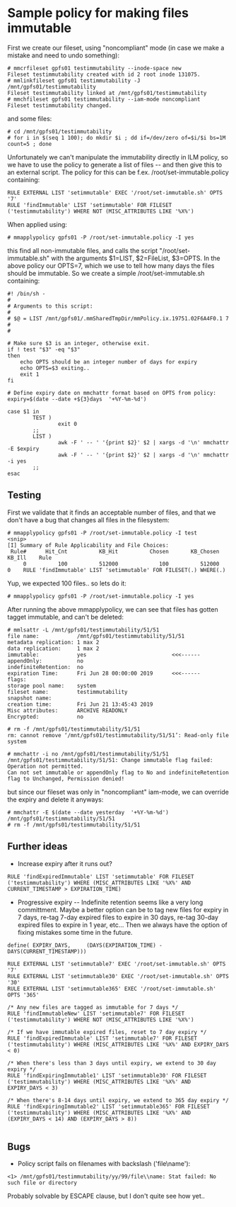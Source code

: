 # Sample policy for making files immutable

First we create our fileset, using "noncompliant" mode (in case we make a mistake and need to undo something):

~~~
# mmcrfileset gpfs01 testimmutability --inode-space new
Fileset testimmutability created with id 2 root inode 131075.
# mmlinkfileset gpfs01 testimmutability -J /mnt/gpfs01/testimmutability
Fileset testimmutability linked at /mnt/gpfs01/testimmutability
# mmchfileset gpfs01 testimmutability --iam-mode noncompliant
Fileset testimmutability changed.
~~~

and some files:

~~~
# cd /mnt/gpfs01/testimmutability
# for i in $(seq 1 100); do mkdir $i ; dd if=/dev/zero of=$i/$i bs=1M count=5 ; done
~~~

Unfortunately we can't manipulate the immutability directly in ILM policy, so
we have to use the policy to generate a list of files -- and then give this to
an external script. The policy for this can be f.ex. /root/set-immutable.policy containing:

~~~
RULE EXTERNAL LIST 'setimmutable' EXEC '/root/set-immutable.sh' OPTS '7'
RULE 'findImmutable' LIST 'setimmutable' FOR FILESET ('testimmutability') WHERE NOT (MISC_ATTRIBUTES LIKE '%X%')
~~~

When applied using:

~~~
# mmapplypolicy gpfs01 -P /root/set-immutable.policy -I yes
~~~

this find all non-immutable files, and calls the script 
"/root/set-immutable.sh" with the arguments $1=LIST, $2=FileList, $3=OPTS. 
In the above policy our OPTS=7, which we use to tell how many days the 
files should be immutable.  So we create a simple /root/set-immutable.sh 
containing:

~~~
#! /bin/sh -
#
# Arguments to this script:
#
# $@ = LIST /mnt/gpfs01/.mmSharedTmpDir/mmPolicy.ix.19751.02F6A4F0.1 7
#
#

# Make sure $3 is an integer, otherwise exit.
if ! test "$3" -eq "$3" 
then
	echo OPTS should be an integer number of days for expiry
	echo OPTS=$3 exiting..
	exit 1
fi

# Define expiry date on mmchattr format based on OPTS from policy:
expiry=$(date --date +${3}days  '+%Y-%m-%d')

case $1 in
        TEST )
                exit 0
        ;;
        LIST )
                awk -F ' -- ' '{print $2}' $2 | xargs -d '\n' mmchattr -E $expiry
                awk -F ' -- ' '{print $2}' $2 | xargs -d '\n' mmchattr -i yes
        ;;
esac
~~~

## Testing

First we validate that it finds an acceptable number of files, and that we don't have a bug that changes all files in the filesystem:

~~~
# mmapplypolicy gpfs01 -P /root/set-immutable.policy -I test
<snip>
[I] Summary of Rule Applicability and File Choices:
 Rule#      Hit_Cnt          KB_Hit          Chosen       KB_Chosen          KB_Ill    Rule
     0          100          512000             100          512000               0    RULE 'findImmutable' LIST 'setimmutable' FOR FILESET(.) WHERE(.)

~~~

Yup, we expected 100 files.. so lets do it:

~~~
# mmapplypolicy gpfs01 -P /root/set-immutable.policy -I yes
~~~

After running the above mmapplypolicy, we can see that files has gotten tagget immutable, and can't be deleted:

~~~
# mmlsattr -L /mnt/gpfs01/testimmutability/51/51
file name:            /mnt/gpfs01/testimmutability/51/51
metadata replication: 1 max 2
data replication:     1 max 2
immutable:            yes                           <<<------
appendOnly:           no
indefiniteRetention:  no
expiration Time:      Fri Jun 28 00:00:00 2019      <<<------
flags:
storage pool name:    system
fileset name:         testimmutability
snapshot name:
creation time:        Fri Jun 21 13:45:43 2019
Misc attributes:      ARCHIVE READONLY
Encrypted:            no

# rm -f /mnt/gpfs01/testimmutability/51/51
rm: cannot remove ‘/mnt/gpfs01/testimmutability/51/51’: Read-only file system

# mmchattr -i no /mnt/gpfs01/testimmutability/51/51
/mnt/gpfs01/testimmutability/51/51: Change immutable flag failed: Operation not permitted.
Can not set immutable or appendOnly flag to No and indefiniteRetention flag to Unchanged, Permission denied!

~~~

but since our fileset was only in "noncompliant" iam-mode, we can override the expiry and delete it anyways:

~~~
# mmchattr -E $(date --date yesterday  '+%Y-%m-%d') /mnt/gpfs01/testimmutability/51/51
# rm -f /mnt/gpfs01/testimmutability/51/51

~~~

## Further ideas

* Increase expiry after it runs out?
~~~
RULE 'findExpiredImmutable' LIST 'setimmutable' FOR FILESET ('testimmutability') WHERE (MISC_ATTRIBUTES LIKE '%X%' AND CURRENT_TIMESTAMP > EXPIRATION_TIME)
~~~

* Progressive expiry -- Indefinite retention seems like a very long committment. Maybe a better option can be to tag new files for expiry in 7 days, re-tag 7-day expired files to expire in 30 days, re-tag 30-day expired files to expire in 1 year, etc... Then we always have the option of fixing mistakes some time in the future.
~~~
define( EXPIRY_DAYS,     (DAYS(EXPIRATION_TIME) - DAYS(CURRENT_TIMESTAMP)))

RULE EXTERNAL LIST 'setimmutable7' EXEC '/root/set-immutable.sh' OPTS '7'
RULE EXTERNAL LIST 'setimmutable30' EXEC '/root/set-immutable.sh' OPTS '30'
RULE EXTERNAL LIST 'setimmutable365' EXEC '/root/set-immutable.sh' OPTS '365'

/* Any new files are tagged as immutable for 7 days */
RULE 'findImmutableNew' LIST 'setimmutable7' FOR FILESET ('testimmutability') WHERE NOT (MISC_ATTRIBUTES LIKE '%X%')

/* If we have immutable expired files, reset to 7 day expiry */
RULE 'findExpiredImmutable' LIST 'setimmutable7' FOR FILESET ('testimmutability') WHERE (MISC_ATTRIBUTES LIKE '%X%' AND EXPIRY_DAYS < 0)

/* When there's less than 3 days until expiry, we extend to 30 day expiry */
RULE 'findExpiringImmutable1' LIST 'setimmutable30' FOR FILESET ('testimmutability') WHERE (MISC_ATTRIBUTES LIKE '%X%' AND  EXPIRY_DAYS < 3)

/* When there's 8-14 days until expiry, we extend to 365 day expiry */
RULE 'findExpiringImmutable2' LIST 'setimmutable365' FOR FILESET ('testimmutability') WHERE (MISC_ATTRIBUTES LIKE '%X%' AND (EXPIRY_DAYS < 14) AND (EXPIRY_DAYS > 8))


~~~

## Bugs

* Policy script fails on filenames with backslash ('file\name'):
~~~
<1> /mnt/gpfs01/testimmutability/yy/99/file\\name: Stat failed: No such file or directory
~~~
Probably solvable by ESCAPE clause, but I don't quite see how yet..	
